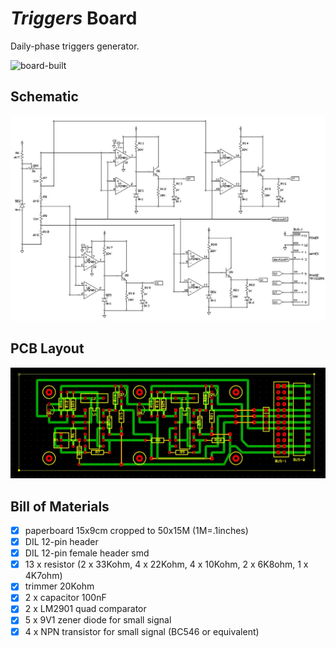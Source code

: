 # *Triggers* Board
Daily-phase triggers generator.

![board-built](presepe-triggers-board_built.jpg)


## Schematic
![board-schematic](presepe-triggers-board_sch.jpg)


## PCB Layout
![board-pcb](presepe-triggers-board_pcb.jpg)


## Bill of Materials
- [x] paperboard 15x9cm cropped to 50x15M (1M=.1inches)
- [x] DIL 12-pin header
- [x] DIL 12-pin female header smd
- [x] 13 x resistor (2 x 33Kohm, 4 x 22Kohm, 4 x 10Kohm, 2 x 6K8ohm, 1 x 4K7ohm)
- [x] trimmer 20Kohm
- [x] 2 x capacitor 100nF
- [x] 2 x LM2901 quad comparator
- [x] 5 x 9V1 zener diode for small signal
- [x] 4 x NPN transistor for small signal (BC546 or equivalent)